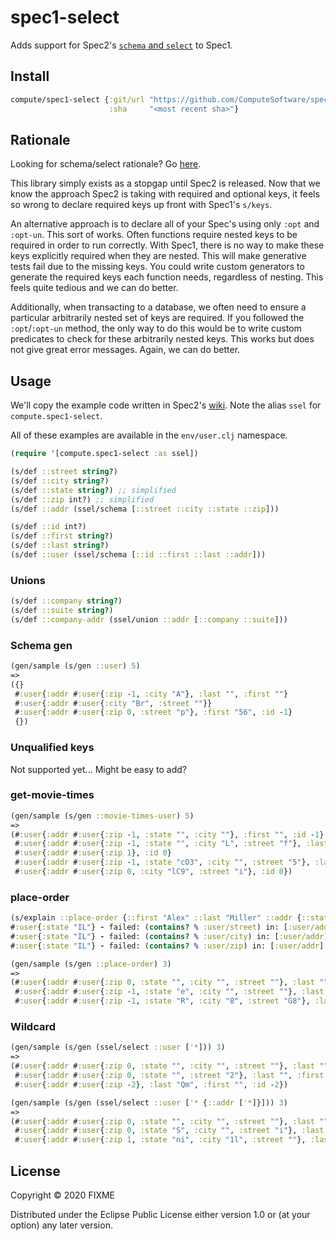 # spec1-select

Adds support for Spec2's [`schema` and `select`](https://github.com/clojure/spec-alpha2/wiki/Schema-and-select) to Spec1. 

## Install

```clojure
compute/spec1-select {:git/url "https://github.com/ComputeSoftware/spec1-select.git"
                      :sha     "<most recent sha>"}
```

## Rationale

Looking for schema/select rationale? Go [here](https://github.com/clojure/spec-alpha2/wiki/Schema-and-select). 

This library simply exists as a stopgap until Spec2 is released. Now that we know the approach Spec2 is taking with required and optional keys, it feels so wrong to declare required keys up front with Spec1's `s/keys`. 

An alternative approach is to declare all of your Spec's using only `:opt` and `:opt-un`. This sort of works. Often functions require nested keys to be required in order to run correctly. With Spec1, there is no way to make these keys explicitly required when they are nested. This will make generative tests fail due to the missing keys. You could write custom generators to generate the required keys each function needs, regardless of nesting. This feels quite tedious and we can do better. 

Additionally, when transacting to a database, we often need to ensure a particular arbitrarily nested set of keys are required. If you followed the `:opt`/`:opt-un` method, the only way to do this would be to write custom predicates to check for these arbitrarily nested keys. This works but does not give great error messages. Again, we can do better.

## Usage

We'll copy the example code written in Spec2's [wiki](https://github.com/clojure/spec-alpha2/wiki/Schema-and-select#schema-forms). Note the alias `ssel` for `compute.spec1-select`.

All of these examples are available in the `env/user.clj` namespace.

```clojure
(require '[compute.spec1-select :as ssel])

(s/def ::street string?)
(s/def ::city string?)
(s/def ::state string?) ;; simplified
(s/def ::zip int?) ;; simplified
(s/def ::addr (ssel/schema [::street ::city ::state ::zip]))

(s/def ::id int?)
(s/def ::first string?)
(s/def ::last string?)
(s/def ::user (ssel/schema [::id ::first ::last ::addr]))
```

### Unions 

```clojure
(s/def ::company string?)
(s/def ::suite string?)
(s/def ::company-addr (ssel/union ::addr [::company ::suite]))
```

### Schema gen

```clojure
(gen/sample (s/gen ::user) 5)
=>
({}
 #:user{:addr #:user{:zip -1, :city "A"}, :last "", :first ""}
 #:user{:addr #:user{:city "Br", :street ""}}
 #:user{:addr #:user{:zip 0, :street "p"}, :first "56", :id -1}
 {})
```

### Unqualified keys

Not supported yet... Might be easy to add?

### get-movie-times

```clojure
(gen/sample (s/gen ::movie-times-user) 5)
=>
(#:user{:addr #:user{:zip -1, :state "", :city ""}, :first "", :id -1}
 #:user{:addr #:user{:zip -1, :state "", :city "L", :street "f"}, :last "", :first "", :id 0}
 #:user{:addr #:user{:zip 1}, :id 0}
 #:user{:addr #:user{:zip -1, :state "cO3", :city "", :street "5"}, :last "", :first "Y", :id 0}
 #:user{:addr #:user{:zip 0, :city "lC9", :street "i"}, :id 0})
```

### place-order

```clojure
(s/explain ::place-order {::first "Alex" ::last "Miller" ::addr {::state "IL"}})
#:user{:state "IL"} - failed: (contains? % :user/street) in: [:user/addr] at: [:user/addr] spec: :user/addr
#:user{:state "IL"} - failed: (contains? % :user/city) in: [:user/addr] at: [:user/addr] spec: :user/addr
#:user{:state "IL"} - failed: (contains? % :user/zip) in: [:user/addr] at: [:user/addr] spec: :user/addr
```


```clojure
(gen/sample (s/gen ::place-order) 3)
=>
(#:user{:addr #:user{:zip 0, :state "", :city "", :street ""}, :last "", :first ""}
 #:user{:addr #:user{:zip -1, :state "e", :city "", :street ""}, :last "", :first "Z", :id -1}
 #:user{:addr #:user{:zip -1, :state "R", :city "8", :street "G8"}, :last "X", :first "", :id 0})
```

### Wildcard

```clojure
(gen/sample (s/gen (ssel/select ::user ['*])) 3)
=>
(#:user{:addr #:user{:zip 0, :state "", :city "", :street ""}, :last "", :first "", :id 0}
 #:user{:addr #:user{:zip 0, :state "", :street "2"}, :last "", :first "0", :id -1}
 #:user{:addr #:user{:zip -2}, :last "Qm", :first "", :id -2})
```

```clojure
(gen/sample (s/gen (ssel/select ::user ['* {::addr ['*]}])) 3)
=>
(#:user{:addr #:user{:zip 0, :state "", :city "", :street ""}, :last "", :first "", :id 0}
 #:user{:addr #:user{:zip 0, :state "S", :city "", :street "i"}, :last "", :first "5", :id -1}
 #:user{:addr #:user{:zip 1, :state "ni", :city "1l", :street ""}, :last "C4", :first "fT", :id 1})
```

## License

Copyright © 2020 FIXME

Distributed under the Eclipse Public License either version 1.0 or (at
your option) any later version.
